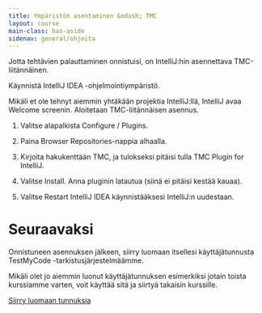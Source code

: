 ```yaml
---
title: Ympäristön asentaminen &ndash; TMC
layout: course
main-class: has-aside
sidenav: general/ohjeita
---
```

Jotta tehtävien palauttaminen onnistuisi, on IntelliJ:hin asennettava TMC-liitännäinen.

Käynnistä IntelliJ IDEA -ohjelmointiympäristö.

Mikäli et ole tehnyt aiemmin yhtäkään projektia IntelliJ:llä, IntelliJ avaa Welcome screenin. Aloitetaan TMC-liitännäisen asennus.

1. Valitse alapalkista Configure / Plugins.

2. Paina Browser Repositories-nappia alhaalla.

3. Kirjoita hakukenttään TMC, ja tulokseksi pitäisi tulla TMC Plugin for IntelliJ.

4. Valitse Install. Anna pluginin latautua (siinä ei pitäisi kestää kauaa).

5. Valitse Restart IntelliJ IDEA käynnistääksesi IntelliJ:n uudestaan.

# Seuraavaksi

Onnistuneen asennuksen jälkeen, siirry luomaan itsellesi käyttäjätunnusta TestMyCode -tarkistusjärjestelmäämme. 

Mikäli olet jo aiemmin luonut käyttäjätunnuksen esimerkiksi jotain toista kurssiamme varten, voit käyttää sitä ja siirtyä takaisin kurssille.

<div class="actions">
    <a class="action" href="/courses/general/ohjelmointi/rekisteroityminen/">Siirry luomaan tunnuksia</a>
</div>